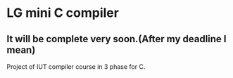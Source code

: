 # LG mini C compiler
## It will be complete very soon.(After my deadline I mean)  
Project of IUT compiler course in 3 phase for C.  


